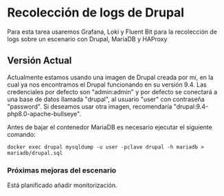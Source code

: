 # Recolección de logs de Drupal

Para esta tarea usaremos Grafana, Loki y Fluent Bit para la recolección de logs sobre un escenario con Drupal, MariaDB y HAProxy

## Versión Actual

Actualmente estamos usando una imagen de Drupal creada por mi, en la cual ya nos encontramos el Drupal funcionando en su versión 9.4. Las credenciales por defecto son "admin:admin" y por defecto se conectará a una base de datos llamada "drupal", al usuario "user" con contraseña "password".
Si deseamos usar otra imagen, recomendaría "drupal:9.4-php8.0-apache-bullseye".

Antes de bajar el contenedor MariaDB es necesario ejecutar el siguiente comando:

~~~
docker exec drupal mysqldump -u user -pclave drupal -h mariadb > mariadb/drupal.sql
~~~


### Próximas mejoras del escenario

Está planificado añadir monitorización.

